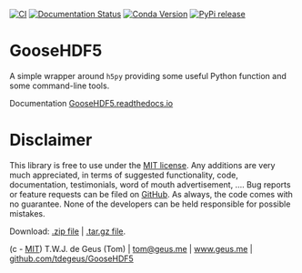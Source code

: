 [![CI](https://github.com/tdegeus/GooseHDF5/workflows/CI/badge.svg)](https://github.com/tdegeus/GooseHDF5/actions)
[![Documentation Status](https://readthedocs.org/projects/goosehdf5/badge/?version=latest)](https://goosehdf5.readthedocs.io/en/latest/?badge=latest)
[![Conda Version](https://img.shields.io/conda/vn/conda-forge/goosehdf5.svg)](https://anaconda.org/conda-forge/goosehdf5)
[![PyPi release](https://img.shields.io/pypi/v/GooseHDF5.svg)](https://pypi.org/project/GooseHDF5/)

# GooseHDF5

A simple wrapper around `h5py` providing some useful Python function and some command-line tools.

Documentation [GooseHDF5.readthedocs.io](http://GooseHDF5.readthedocs.io)

# Disclaimer

This library is free to use under the 
[MIT license](https://github.com/tdegeus/GooseHDF5/blob/master/LICENSE). 
Any additions are very much appreciated, in terms of suggested functionality, code, 
documentation, testimonials, word of mouth advertisement, .... 
Bug reports or feature requests can be filed on 
[GitHub](https://github.com/tdegeus/GooseHDF5). 
As always, the code comes with no guarantee. 
None of the developers can be held responsible for possible mistakes.

Download: 
[.zip file](https://github.com/tdegeus/GooseHDF5/zipball/master) | 
[.tar.gz file](https://github.com/tdegeus/GooseHDF5/tarball/master).

(c - [MIT](https://github.com/tdegeus/GooseHDF5/blob/master/LICENSE)) 
T.W.J. de Geus (Tom) | tom@geus.me | www.geus.me | 
[github.com/tdegeus/GooseHDF5](https://github.com/tdegeus/GooseHDF5)

